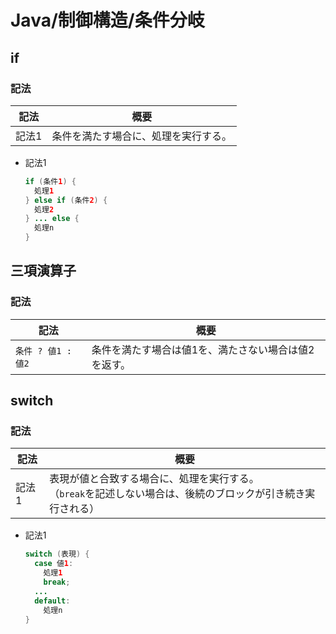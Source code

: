 # Java/制御構造/条件分岐

## if

### 記法

| 記法  | 概要                                 |
| ----- | ------------------------------------ |
| 記法1 | 条件を満たす場合に、処理を実行する。 |

- 記法1

  ```java
  if (条件1) {
    処理1
  } else if (条件2) {
    処理2
  } ... else {
    処理n
  }
  ```

## 三項演算子

### 記法

| 記法               | 概要                                                 |
| ------------------ | ---------------------------------------------------- |
| `条件 ? 値1 : 値2` | 条件を満たす場合は値1を、満たさない場合は値2を返す。 |

## switch

### 記法

| 記法  | 概要                                                         |
| ----- | ------------------------------------------------------------ |
| 記法1 | 表現が値と合致する場合に、処理を実行する。<br />（`break`を記述しない場合は、後続のブロックが引き続き実行される） |

- 記法1

  ```java
  switch (表現) {
    case 値1:
      処理1
      break;
    ...
    default:
      処理n
  }
  ```
